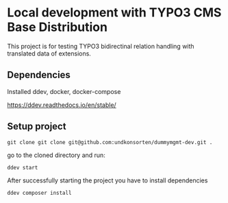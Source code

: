 # Local development with TYPO3 CMS Base Distribution

This project is for testing TYPO3 bidirectinal relation handling with translated data of extensions.

## Dependencies

Installed ddev, docker, docker-compose

https://ddev.readthedocs.io/en/stable/


## Setup project

    git clone git clone git@github.com:undkonsorten/dummymgmt-dev.git .
    
go to the cloned directory and run:
    
    ddev start
    
After successfully starting the project you have to install dependencies

    ddev composer install